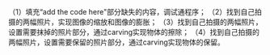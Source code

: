 （1）填充“add the code here"部分缺失的内容，调试通程序；
（2）找到自己拍摄的两幅照片，实现图像的缩放和图像的膨胀；
（3）找到自己拍摄的两幅照片，设置需要抹掉的照片部分，通过carving实现物体的擦除；
（4）找到自己拍摄的两幅照片，设置需要保留的照片部分，通过carving实现物体的保留。